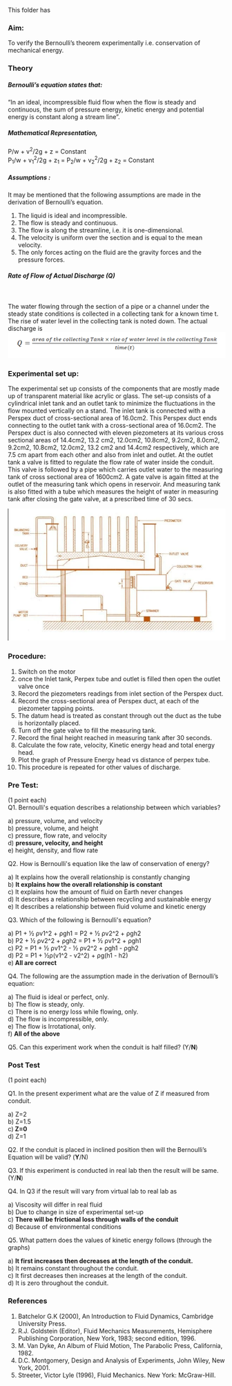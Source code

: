 This folder has 

### Aim:
 To verify the Bernoulli’s theorem experimentally i.e. conservation of mechanical energy.
 
### Theory
<h5>Bernoulli’s equation states that:</h5>
“In an ideal, incompressible fluid flow when the flow is steady and continuous, the sum of pressure energy, kinetic energy and potential energy is constant along a stream line”.

<h5>Mathematical Representation,</h5>	 

P/w + v<sup>2</sup>/2g + z = Constant <br>
P<sub>1</sub>/w + v<sub>1</sub><sup>2</sup>/2g + z<sub>1</sub> = P<sub>2</sub>/w + v<sub>2</sub><sup>2</sup>/2g + z<sub>2</sub> = Constant

<h5>Assumptions :</h5>
It may be mentioned that the following assumptions are made in the derivation of Bernoulli’s equation.

1. The liquid is ideal and incompressible.<br>
2. The flow is steady and continuous.<br>
3. The flow is along the streamline, i.e. it is one-dimensional.<br>
4. The velocity is uniform over the section and is equal to the mean velocity.<br>
5. The only forces acting on the fluid are the gravity forces and the pressure forces.<br>

<h5>Rate of Flow of Actual Discharge (Q) </h5> <br>
 
The water flowing through the section of a pipe or a channel under the steady state conditions is collected in a collecting tank for a known time t. The rise of water level in the collecting tank is noted down. The actual discharge is<br>
<img src="images/bern-form2.bmp" />

### Experimental set up:

The experimental set up consists of the components that are mostly made up of transparent material like acrylic or glass. The set-up consists of a cylindrical inlet tank and an outlet tank to minimize the fluctuations in the flow mounted vertically on a stand. The inlet tank is connected with a Perspex duct of cross-sectional area of 16.0cm2. This Perspex duct ends connecting to the outlet tank with a cross-sectional area of 16.0cm2. The Perspex duct is also connected with eleven piezometers at its various cross sectional areas of 14.4cm2, 13.2 cm2, 12.0cm2, 10.8cm2, 9.2cm2, 8.0cm2, 9.2cm2, 10.8cm2, 12.0cm2, 13.2 cm2 and 14.4cm2 respectively, which are 7.5 cm apart from each other and also from inlet and outlet. At the outlet tank a valve is fitted to regulate the flow rate of water inside the conduit. This valve is followed by a pipe which carries outlet water to the measuring tank of cross sectional area of 1600cm2. A gate valve is again fitted at the outlet of the measuring tank which opens in reservoir. And measuring tank is also fitted with a tube which measures the height of water in measuring tank after closing the gate valve, at a prescribed time of 30 secs. 

<img src="images/Bern-exp.png" />

### Procedure:
1. Switch on the motor
2. once the Inlet tank, Perpex tube and outlet is filled then open the outlet valve once
3. Record the piezometers readings from inlet section of the Perspex duct.
4. Record the cross-sectional area of Perspex duct, at each of the piezometer tapping points.
5. The datum head is treated as constant through out the duct as the tube is horizontally placed.
6. Turn off the gate valve to fill the measuring tank.
7. Record the final height reached in measuring tank after 30 seconds.
8. Calculate the fow rate, velocity, Kinetic energy head and total energy head.
9. Plot the graph of Pressure Energy head vs distance of perpex tube.
10. This procedure is repeated for other values of discharge. 

### Pre Test:
(1 point each)<br>
Q1. Bernoulli's equation describes a relationship between which variables?<br>

a) pressure, volume, and velocity<br>
b) pressure, volume, and height<br>
c) pressure, flow rate, and velocity<br>
d) <b>pressure, velocity, and height</b><br>
e) height, density, and flow rate<br>

Q2. How is Bernoulli's equation like the law of conservation of energy?<br>

a) It explains how the overall relationship is constantly changing<br>
b) <b>It explains how the overall relationship is constant </b><br>
c) It explains how the amount of fluid on Earth never changes<br>
d) It describes a relationship between recycling and sustainable energy<br>
e) It describes a relationship between fluid volume and kinetic energy<br>

Q3. Which of the following is Bernoulli's equation?<br>

a) P1 + ½ ρv1^2 + ρgh1 = P2 + ½ ρv2^2 + ρgh2<br>
b) P2 + ½ ρv2^2 + ρgh2 = P1 + ½ ρv1^2 + ρgh1<br>
c) P2 = P1 + ½ ρv1^2 - ½ ρv2^2 + ρgh1 - ρgh2<br>
d) P2 = P1 + ½ρ(v1^2 - v2^2) + ρg(h1 - h2)<br>
e)<b> All are correct</b>

Q4. The following are the assumption made in the derivation of Bernoulli’s equation:<br>

a) The fluid is ideal or perfect, only.<br>
b) The flow is steady, only.<br>
c) There is no energy loss while flowing, only.<br>
d) The flow is incompressible, only.<br>
e) The flow is Irrotational, only.<br>
f) <b>All of the above </b><br>

Q5. Can this experiment work when the conduit is half filled? (Y/<b>N</b>)<br>

### Post Test 
(1 point each)<br>

Q1. In the present experiment what are the value of Z if measured from conduit.<br>

a) Z=2<br>
b) Z=1.5<br>
c)<b> Z=0</b><br>
d) Z=1<br>

Q2. If the conduit is placed in inclined position then will the Bernoulli’s Equation will be valid? (<b>Y</b>/N) <br>

Q3. If this experiment is conducted in real lab then the result will be same. (Y/<b>N</b>) <br>

Q4. In Q3 if the result will vary from virtual lab to real lab as <br>

a) Viscosity will differ in real fluid<br>
b) Due to change in size of experimental set-up <br>
c) <b>There will be frictional loss through walls of the conduit </b><br>
d) Because of environmental conditions <br>

Q5. What pattern does the values of kinetic energy follows (through the graphs) <br>

a) <b>It first increases then decreases at the length of the conduit. </b><br>
b) It remains constant throughout the conduit. <br>
c) It first decreases then increases at the length of the conduit. <br>
d) It is zero throughout the conduit. <br>


### References

1. Batchelor G.K (2000), An Introduction to Fluid Dynamics, Cambridge University Press.
2. R.J. Goldstein (Editor), Fluid Mechanics Measurements, Hemisphere Publishing 
Corporation, New York, 1983; second edition, 1996.
3. M. Van Dyke, An Album of Fluid Motion, The Parabolic Press, California, 1982.
4. D.C. Montgomery, Design and Analysis of Experiments, John Wiley, New York, 2001.
5. Streeter, Victor Lyle (1996), Fluid Mechanics. New York: McGraw-Hill.

